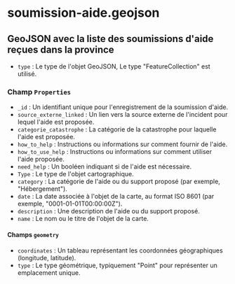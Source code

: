 # soumission-aide.geojson

## GeoJSON avec la liste des soumissions d'aide reçues dans la province

- `type` : Le type de l'objet GeoJSON, Le type "FeatureCollection" est utilisé.

### Champ `Properties`

- `_id` : Un identifiant unique pour l'enregistrement de la soumission d'aide.
- `source_externe_linked` : Un lien vers la source externe de l'incident pour lequel l'aide est proposée.
- `categorie_catastrophe` : La catégorie de la catastrophe pour laquelle l'aide est proposée.
- `how_to_help` : Instructions ou informations sur comment fournir de l'aide.
- `how_to_use_help` : Instructions ou informations sur comment utiliser l'aide proposée.
- `need_help` : Un booléen indiquant si de l'aide est nécessaire.
- `Type` : Le type de l'objet cartographique.
- `category` : La catégorie de l'aide ou du support proposé (par exemple, "Hébergement").
- `date` : La date associée à l'objet de la carte, au format ISO 8601 (par exemple, "0001-01-01T00:00:00Z").
- `description` : Une description de l'aide ou du support proposé.
- `name` : Le nom ou le titre de l'objet de la carte.

#### Champs `geometry`

- `coordinates` : Un tableau représentant les coordonnées géographiques (longitude, latitude).
- `type` : Le type géométrique, typiquement "Point" pour représenter un emplacement unique.
